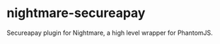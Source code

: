 nightmare-secureapay
====================

Secureapay plugin for Nightmare, a high level wrapper for PhantomJS.
